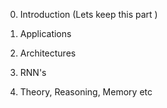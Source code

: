 0. Introduction (Lets keep this part )



1. Applications




2. Architectures




3. RNN's



4. Theory, Reasoning, Memory etc
